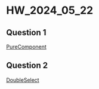 # HW_2024_05_22

## Question 1
[PureComponent](PureComponent.js)
## Question 2
[DoubleSelect](double-select)